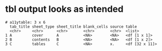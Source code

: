 # tbl output looks as intended

    # a11ytable: 3 x 6
      tab_title sheet_type sheet_title blank_cells source table         
      <chr>     <chr>      <chr>       <chr>       <chr>  <list>        
    1 A         cover      A           <NA>        <NA>   <df [1 x 1]>  
    2 B         contents   B           <NA>        <NA>   <df [1 x 2]>  
    3 C         tables     C           <NA>        x.     <df [32 x 11]>


